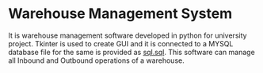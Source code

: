 # Warehouse Management System

It is warehouse management software developed in python for university project. Tkinter is used to create GUI and it is connected to a MYSQL database file for the same is provided as [sql.sql](sql.sql). This software can manage all Inbound and Outbound operations of a warehouse.
